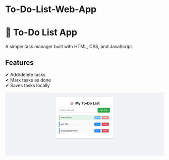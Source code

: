 # To-Do-List-Web-App
# 📝 To-Do List App  
A simple task manager built with HTML, CSS, and JavaScript.    
## Features   
✔ Add/delete tasks   
✔ Mark tasks as done   
✔ Saves tasks locally   

![image alt](https://github.com/Arshathahamed06/To-Do-List-Web-App/blob/4e8443a6db3f9ebfea9bc4b811d015bb3012d937/Screenshot%202025-07-05%20045211.png)
